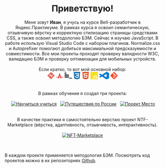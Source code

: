 <h1 align=center>Приветствую!</h1>
<p align="center">
  Меня зовут <b>Иван</b>, я учусь на курсе Веб-разработчик в Яндекс.Практикуме. В рамках курса я освоил семантическую, отзывчивую вёрстку и корректную стилизацию страницы средствами CSS, а также освоил методологию БЭМ. Сейчас я изучаю JavaScript. В работе использую Visual Studio Code с набором плагинов. Normalize.css и Autoprefixer помогают добиться максимальной предсказуемости и совместимости. Все мои проекты проходят проверку валидности W3C, валидацию БЭМ и проверку оптимизации для мобильных устройств.
<br><br>
Если кратко, то вот мой основной набор:
<br>
<img title="normalize.css" height=24 width=24 src="https://github.com/ivan-lev/ivan-lev/blob/main/icons/normalizedotcss.svg">
<img title="Autoprefixer" height=24 width=24 src="https://github.com/ivan-lev/ivan-lev/blob/main/icons/autoprefixer.svg">
<img title="BEM" height=24 width=24 src="https://github.com/ivan-lev/ivan-lev/blob/main/icons/bem.svg">
<img title="CSS" height=24 width=24 src="https://github.com/ivan-lev/ivan-lev/blob/main/icons/css3.svg">
<img title="HTML" height=24 width=24 src="https://github.com/ivan-lev/ivan-lev/blob/main/icons/html5.svg">
<img title="JS" height=24 width=24 src="https://github.com/ivan-lev/ivan-lev/blob/main/icons/javascript.svg">
<img title="Visual Studio Code" height=24 width=32 src="https://github.com/ivan-lev/ivan-lev/blob/main/icons/visualstudiocode.svg">
<img title="Git" height=24 width=24 src="https://github.com/ivan-lev/ivan-lev/blob/main/icons/git.svg">
<br><br><br>
В рамках обучения я создал три проекта:
<br><br>
&nbsp;<a href="https://ivan-lev.github.io/how-to-learn/"><img title="Научиться учиться. Простой сайт с анимацией" src="https://iili.io/HrZ0s6P.jpg" alt="Научиться учиться"></a>&nbsp; 
&nbsp;<a href="https://ivan-lev.github.io/russian-travel/"><img title="Путешествия по России. Сайт с адаптивной вёрсткой" src="https://iili.io/HrZ0ZcF.jpg" alt="Путешествия по России"></a>&nbsp; 
&nbsp;<a href="https://ivan-lev.github.io/mesto/"><img title="Проект Место. Сайт с интерактивной частью на JavaScript" src="https://iili.io/HrZ0QF1.jpg" alt="Проект Место"></a><br><br>
<br>
В качестве практики я самостоятельно верстаю проект NTF-Marketplace (вёрстка, адаптивность, отзывчивость, интерактивность).
<br><br>
<a href="https://ivan-lev.github.io/nft-marketplace/"><img src="https://iili.io/H4qnuwX.jpg" alt="NFT-Marketplace"></a>
</p>
<br><br>
В каждом проекте применяется методология БЭМ. 
Посмотреть код проектов можно в их репозиториях <a href="https://github.com/ivan-lev?tab=repositories">Github</a>.<br>

